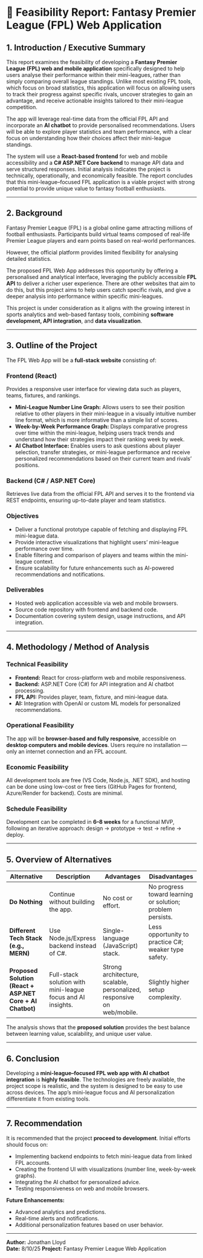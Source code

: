 # 🧾 Feasibility Report: Fantasy Premier League (FPL) Web Application

## 1. Introduction / Executive Summary
This report examines the feasibility of developing a **Fantasy Premier League (FPL) web and mobile application** specifically designed to help users analyse their performance within their mini-leagues, rather than simply comparing overall league standings. Unlike most existing FPL tools, which focus on broad statistics, this application will focus on allowing users to track their progress against specific rivals, uncover strategies to gain an advantage, and receive actionable insights tailored to their mini-league competition.

The app will leverage real-time data from the official FPL API and incorporate an **AI chatbot** to provide personalised recommendations. Users will be able to explore player statistics and team performance, with a clear focus on understanding how their choices affect their mini-league standings.

The system will use a **React-based frontend** for web and mobile accessibility and a **C# ASP.NET Core backend** to manage API data and serve structured responses. Initial analysis indicates the project is technically, operationally, and economically feasible. The report concludes that this mini-league–focused FPL application is a viable project with strong potential to provide unique value to fantasy football enthusiasts.

---

## 2. Background
Fantasy Premier League (FPL) is a global online game attracting millions of football enthusiasts. Participants build virtual teams composed of real-life Premier League players and earn points based on real-world performances. 

However, the official platform provides limited flexibility for analysing detailed statistics. 

The proposed FPL Web App addresses this opportunity by offering a personalised and analytical interface, leveraging the publicly accessible **FPL API** to deliver a richer user experience. There are other websites that aim to do this, but this project aims to help users catch specific rivals, and give a deeper analysis into performance within specific mini-leagues.

This project is under consideration as it aligns with the growing interest in sports analytics and web-based fantasy tools, combining **software development, API integration**, and **data visualization**.

---

## 3. Outline of the Project
The FPL Web App will be a **full-stack website** consisting of:

### Frontend (React)
Provides a responsive user interface for viewing data such as players, teams, fixtures, and rankings.
- **Mini-League Number Line Graph:** Allows users to see their position relative to other players in their mini-league in a visually intuitive number line format, which is more informative than a simple list of scores.
- **Week-by-Week Performance Graph:** Displays comparative progress over time within the mini-league, helping users track trends and understand how their strategies impact their ranking week by week.
- **AI Chatbot Interface:** Enables users to ask questions about player selection, transfer strategies, or mini-league performance and receive personalized recommendations based on their current team and rivals’ positions.

### Backend (C# / ASP.NET Core)
Retrieves live data from the official FPL API and serves it to the frontend via REST endpoints, ensuring up-to-date player and team statistics.

### Objectives
- Deliver a functional prototype capable of fetching and displaying FPL mini-league data.
- Provide interactive visualizations that highlight users’ mini-league performance over time.
- Enable filtering and comparison of players and teams within the mini-league context.
- Ensure scalability for future enhancements such as AI-powered recommendations and notifications.

### Deliverables
- Hosted web application accessible via web and mobile browsers.
- Source code repository with frontend and backend code.
- Documentation covering system design, usage instructions, and API integration.

---

## 4. Methodology / Method of Analysis

### Technical Feasibility
- **Frontend:** React for cross-platform web and mobile responsiveness.  
- **Backend:** ASP.NET Core (C#) for API integration and AI chatbot processing.  
- **FPL API:** Provides player, team, fixture, and mini-league data.  
- **AI:** Integration with OpenAI or custom ML models for personalized recommendations.  

### Operational Feasibility
The app will be **browser-based and fully responsive**, accessible on **desktop computers and mobile devices**. Users require no installation — only an internet connection and an FPL account.

### Economic Feasibility
All development tools are free (VS Code, Node.js, .NET SDK), and hosting can be done using low-cost or free tiers (GitHub Pages for frontend, Azure/Render for backend). Costs are minimal.

### Schedule Feasibility
Development can be completed in **6–8 weeks** for a functional MVP, following an iterative approach: design → prototype → test → refine → deploy.

---

## 5. Overview of Alternatives

| Alternative | Description | Advantages | Disadvantages |
|--------------|-------------|------------|---------------|
| **Do Nothing** | Continue without building the app. | No cost or effort. | No progress toward learning or solution; problem persists. |
| **Different Tech Stack (e.g., MERN)** | Use Node.js/Express backend instead of C#. | Single-language (JavaScript) stack. | Less opportunity to practice C#; weaker type safety. |
| **Proposed Solution (React + ASP.NET Core + AI Chatbot)** | Full-stack solution with mini-league focus and AI insights. | Strong architecture, scalable, personalized, responsive on web/mobile. | Slightly higher setup complexity. |

The analysis shows that the **proposed solution** provides the best balance between learning value, scalability, and unique user value.

---

## 6. Conclusion
Developing a **mini-league–focused FPL web app with AI chatbot integration** is **highly feasible**. The technologies are freely available, the project scope is realistic, and the system is designed to be easy to use across devices. The app’s mini-league focus and AI personalization differentiate it from existing tools.

---

## 7. Recommendation
It is recommended that the project **proceed to development**. Initial efforts should focus on:  
- Implementing backend endpoints to fetch mini-league data from linked FPL accounts.  
- Creating the frontend UI with visualizations (number line, week-by-week graphs).  
- Integrating the AI chatbot for personalized advice.  
- Testing responsiveness on web and mobile browsers.  

**Future Enhancements:**  
- Advanced analytics and predictions.  
- Real-time alerts and notifications.  
- Additional personalization features based on user behavior.

---

**Author:** Jonathan Lloyd  
**Date:** 8/10/25
**Project:** Fantasy Premier League Web Application


